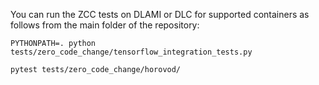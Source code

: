 You can run the ZCC tests on DLAMI or DLC for supported containers as follows from the main folder of the repository:

```
PYTHONPATH=. python tests/zero_code_change/tensorflow_integration_tests.py
```

```
pytest tests/zero_code_change/horovod/
```
